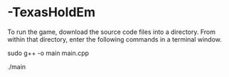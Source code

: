# -TexasHoldEm

To run the game, download the source code files into a directory.  From within that directory, enter the following commands in a terminal window.

sudo g++ -o main main.cpp

./main